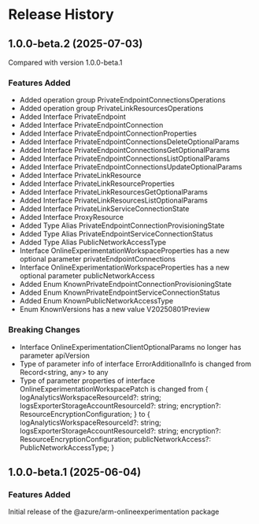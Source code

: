 # Release History
    
## 1.0.0-beta.2 (2025-07-03)
Compared with version 1.0.0-beta.1
    
### Features Added

  - Added operation group PrivateEndpointConnectionsOperations
  - Added operation group PrivateLinkResourcesOperations
  - Added Interface PrivateEndpoint
  - Added Interface PrivateEndpointConnection
  - Added Interface PrivateEndpointConnectionProperties
  - Added Interface PrivateEndpointConnectionsDeleteOptionalParams
  - Added Interface PrivateEndpointConnectionsGetOptionalParams
  - Added Interface PrivateEndpointConnectionsListOptionalParams
  - Added Interface PrivateEndpointConnectionsUpdateOptionalParams
  - Added Interface PrivateLinkResource
  - Added Interface PrivateLinkResourceProperties
  - Added Interface PrivateLinkResourcesGetOptionalParams
  - Added Interface PrivateLinkResourcesListOptionalParams
  - Added Interface PrivateLinkServiceConnectionState
  - Added Interface ProxyResource
  - Added Type Alias PrivateEndpointConnectionProvisioningState
  - Added Type Alias PrivateEndpointServiceConnectionStatus
  - Added Type Alias PublicNetworkAccessType
  - Interface OnlineExperimentationWorkspaceProperties has a new optional parameter privateEndpointConnections
  - Interface OnlineExperimentationWorkspaceProperties has a new optional parameter publicNetworkAccess
  - Added Enum KnownPrivateEndpointConnectionProvisioningState
  - Added Enum KnownPrivateEndpointServiceConnectionStatus
  - Added Enum KnownPublicNetworkAccessType
  - Enum KnownVersions has a new value V20250801Preview

### Breaking Changes

  - Interface OnlineExperimentationClientOptionalParams no longer has parameter apiVersion
  - Type of parameter info of interface ErrorAdditionalInfo is changed from Record<string, any> to any
  - Type of parameter properties of interface OnlineExperimentationWorkspacePatch is changed from {
        logAnalyticsWorkspaceResourceId?: string;
        logsExporterStorageAccountResourceId?: string;
        encryption?: ResourceEncryptionConfiguration;
    } to {
        logAnalyticsWorkspaceResourceId?: string;
        logsExporterStorageAccountResourceId?: string;
        encryption?: ResourceEncryptionConfiguration;
        publicNetworkAccess?: PublicNetworkAccessType;
    }
    
    
## 1.0.0-beta.1 (2025-06-04)

### Features Added

Initial release of the @azure/arm-onlineexperimentation package
